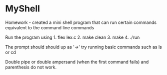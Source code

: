 # MyShell
Homework - created a mini shell program that can run certain commands equivalent to the command line commands

Run the program using 
	1. flex lex.c
	2. make clean 
	3. make 
	4. ./run 

The prompt should should up as '->' 
try running basic commands such as ls or cd

Double pipe or double ampersand (when the first command fails) and parenthesis do not work.
